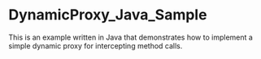 DynamicProxy_Java_Sample
========================

This is an example written in Java that demonstrates how to implement a simple dynamic proxy for intercepting method calls.
